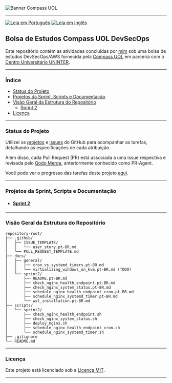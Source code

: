 ![Banner Compass UOL](https://vetores.org/d/compass-uol.svg)

---
[![Leia em Português](https://img.shields.io/badge/%F0%9F%87%A7%F0%9F%87%B7%20Portugu%C3%AAs-F0FFFF.svg)](README.pt-BR.md)
[![Leia em Inglês](https://img.shields.io/badge/%F0%9F%87%BA%F0%9F%87%B8%20English-gray.svg)](README.md)

## Bolsa de Estudos Compass UOL DevSecOps

Este repositório contém as atividades concluídas por [mim](https://github.com/georgrybski) sob uma bolsa de estudos DevSecOps/AWS fornecida pela [Compass UOL](https://compass.uol/en/home/) em parceria com o [Centro Universitário UNINTER](https://www.uninter.com/centro-universitario/).

---

### Índice
- [Status do Projeto](#status-do-projeto)
- [Projetos da Sprint, Scripts e Documentação](#projetos-da-sprint-scripts-e-documentação)
- [Visão Geral da Estrutura do Repositório](#visão-geral-da-estrutura-do-repositório)
    - [Sprint 2](#sprint-2)
- [Licença](#licença)

---

### Status do Projeto

Utilizei os [projetos](https://docs.github.com/en/issues/planning-and-tracking-with-projects/learning-about-projects/about-projects) e [issues](https://docs.github.com/en/issues/tracking-your-work-with-issues/about-issues) do GitHub para acompanhar as tarefas, detalhando as especificações de cada atribuição.

Além disso, cada Pull Request (PR) está associada a uma issue respectiva e revisada pelo [Qodo Merge](https://qodo-merge-docs.qodo.ai/), anteriormente conhecido como PR-Agent.

Você pode ver o progresso das tarefas deste projeto [aqui](https://github.com/users/georgrybski/projects/3).

---

### Projetos da Sprint, Scripts e Documentação
- #### [Sprint 2](docs/sprint2/README.pt-BR.md)

---

### Visão Geral da Estrutura do Repositório

```
repository-root/
├── .github/
│   ├── ISSUE_TEMPLATE/
│   │   └── user_story.pt-BR.md
│   └── PULL_REQUEST_TEMPLATE.md
├── docs/
│   ├── general/
│   │   ├── cron_vs_systemd_timers.pt-BR.md
│   │   └── virtualizing_windows_on_kvm.pt-BR.md (TODO)
│   └── sprint2/
│       ├── README.pt-BR.md
│       ├── check_nginx_health_endpoint.pt-BR.md
│       ├── check_nginx_system_status.pt-BR.md
│       ├── schedule_nginx_health_endpoint_cron.pt-BR.md
│       ├── schedule_nginx_systemd_timer.pt-BR.md
│       └── wsl_installation.pt-BR.md
├── scripts/
│   └── sprint2/
│       ├── check_nginx_health_endpoint.sh
│       ├── check_nginx_system_status.sh
│       ├── deploy_nginx.sh
│       ├── schedule_nginx_health_endpoint_cron.sh
│       └── schedule_nginx_systemd_timer.sh
├── .gitignore
└── README.md
```
---

### Licença

Este projeto está licenciado sob a [Licença MIT](LICENSE).

---